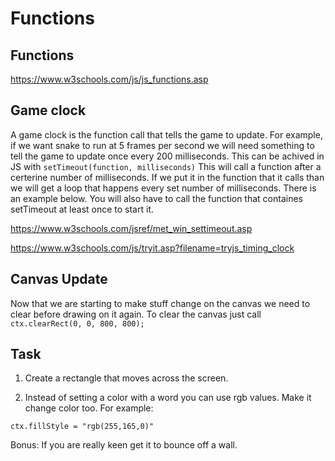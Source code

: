 # Functions

## Functions
https://www.w3schools.com/js/js_functions.asp

## Game clock
A game clock is the function call that tells the game to update. For example, if we want snake to run at 5 frames per second we will need something to tell the game to update once every 200 milliseconds. This can be achived in JS with `setTimeout(function, milliseconds)` This will call a function after a certerine number of milliseconds. If we put it in the function that it calls than we will get a loop that happens every set number of milliseconds. There is an example below. You will also have to call the function that containes setTimeout at least once to start it. 

https://www.w3schools.com/jsref/met_win_settimeout.asp

https://www.w3schools.com/js/tryit.asp?filename=tryjs_timing_clock

## Canvas Update
Now that we are starting to make stuff change on the canvas we need to clear before drawing on it again. To clear the canvas just call `ctx.clearRect(0, 0, 800, 800);`

## Task
1) Create a rectangle that moves across the screen.

2) Instead of setting a color with a word you can use rgb values. Make it change color too. For example:

`ctx.fillStyle = "rgb(255,165,0)"` <br>
 
Bonus: If you are really keen get it to bounce off a wall. 